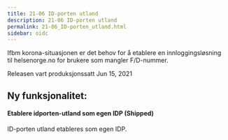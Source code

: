 ```yaml
---
title: 21-06 ID-porten utland
description: 21-06 ID-porten utland
permalink: 21-06_ID-porten_utland.html
sidebar: oidc
---
```



Ifbm korona-situasjonen er det behov for å etablere en innloggingsløsning til helsenorge.no for brukere som mangler F/D-nummer.



Releasen vart produksjonssatt Jun 15, 2021

## Ny funksjonalitet:


#### Etablere idporten-utland som egen IDP (Shipped)

ID-porten utland etableres som egen IDP.


